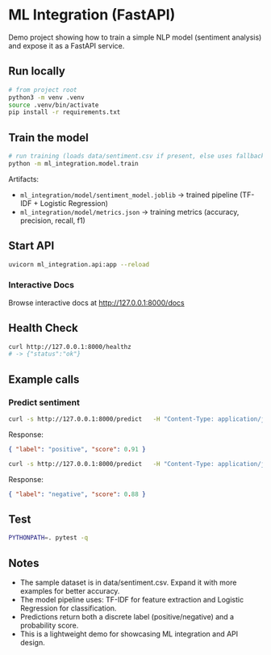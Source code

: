 # ML Integration (FastAPI)

Demo project showing how to train a simple NLP model (sentiment analysis) and expose it as a FastAPI service.

## Run locally

```bash
# from project root
python3 -m venv .venv
source .venv/bin/activate
pip install -r requirements.txt
```

## Train the model

```bash
# run training (loads data/sentiment.csv if present, else uses fallback dataset)
python -m ml_integration.model.train
```

Artifacts:

- `ml_integration/model/sentiment_model.joblib` → trained pipeline (TF-IDF + Logistic Regression)
- `ml_integration/model/metrics.json` → training metrics (accuracy, precision, recall, f1)

## Start API

```bash
uvicorn ml_integration.api:app --reload
```

### Interactive Docs

Browse interactive docs at http://127.0.0.1:8000/docs

## Health Check

```bash
curl http://127.0.0.1:8000/healthz
# -> {"status":"ok"}
```

## Example calls

### Predict sentiment

```bash
curl -s http://127.0.0.1:8000/predict   -H "Content-Type: application/json"   -d '{"text":"I really enjoyed this service"}'
```

Response:

```json
{ "label": "positive", "score": 0.91 }
```

```bash
curl -s http://127.0.0.1:8000/predict   -H "Content-Type: application/json"   -d '{"text":"This is the worst experience"}'
```

Response:

```json
{ "label": "negative", "score": 0.88 }
```

## Test

```bash
PYTHONPATH=. pytest -q
```

## Notes

- The sample dataset is in data/sentiment.csv. Expand it with more examples for better accuracy.
- The model pipeline uses: TF-IDF for feature extraction and Logistic Regression for classification.
- Predictions return both a discrete label (positive/negative) and a probability score.
- This is a lightweight demo for showcasing ML integration and API design.
